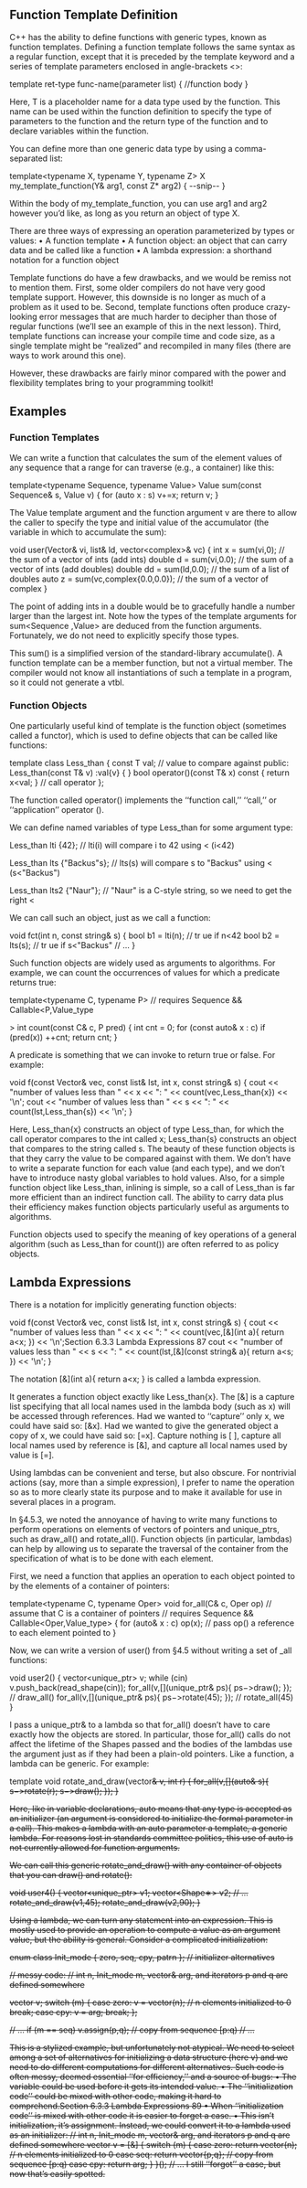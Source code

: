 ## Function Template Definition
C++ has the ability to define functions with generic types, known as function templates. Defining a function template follows the same syntax as a regular function, except that it is preceded by the template keyword and a series of template parameters enclosed in angle-brackets <>:

template <class T>
ret-type func-name(parameter list) {
   //function body
}

Here, T is a placeholder name for a data type used by the function. This name can be used within the function definition to specify the type of parameters to the function and the return type of the function and to declare variables within the function.

You can define more than one generic data type by using a comma-separated list:

template<typename X, typename Y, typename Z>
X my_template_function(Y& arg1, const Z* arg2) {
  --snip--
}

Within the body of my_template_function, you can use arg1 and arg2 however you’d like, as long as you return an object of type X.



There are three ways of expressing an operation parameterized by types or values:
• A function template
• A function object: an object that can carry data and be called like a function
• A lambda expression: a shorthand notation for a function object



Template functions do have a few drawbacks, and we would be remiss not to mention them. First, some older compilers do not have very good template support. However, this downside is no longer as much of a problem as it used to be. Second, template functions often produce crazy-looking error messages that are much harder to decipher than those of regular functions (we’ll see an example of this in the next lesson). Third, template functions can increase your compile time and code size, as a single template might be “realized” and recompiled in many files (there are ways to work around this one).

However, these drawbacks are fairly minor compared with the power and flexibility templates bring to your programming toolkit!


## Examples


### Function Templates
We can write a function that calculates the sum of the element values of any sequence that a range for can traverse (e.g., a container) like this:

template<typename Sequence, typename Value>
Value sum(const Sequence& s, Value v)
{
  for (auto x : s)
    v+=x;
  return v;
}

The Value template argument and the function argument v are there to allow the caller to specify the type and initial value of the accumulator (the variable in which to accumulate the sum):

void user(Vector<int>& vi, list<double>& ld, vector<complex<double>>& vc)
{
  int x = sum(vi,0); // the sum of a vector of ints (add ints)
  double d = sum(vi,0.0); // the sum of a vector of ints (add doubles)
  double dd = sum(ld,0.0); // the sum of a list of doubles
  auto z = sum(vc,complex{0.0,0.0}); // the sum of a vector of complex<double>
}

The point of adding ints in a double would be to gracefully handle a number larger than the largest int. Note how the types of the template arguments for sum<Sequence ,Value> are deduced from the function arguments. Fortunately, we do not need to explicitly specify those types.

This sum() is a simplified version of the standard-library accumulate(). A function template can be a member function, but not a virtual member. The compiler would not know all instantiations of such a template in a program, so it could not generate a vtbl.



### Function Objects
One particularly useful kind of template is the function object (sometimes called a functor), which is used to define objects that can be called like functions:

template<typename T>
class Less_than {
  const T val; // value to compare against
  public:
  Less_than(const T& v) :val{v} { }
  bool operator()(const T& x) const { return x<val; } // call operator
};

The function called operator() implements the ‘‘function call,’’ ‘‘call,’’ or ‘‘application’’ operator ().

We can define named variables of type Less_than for some argument type:

Less_than lti {42};
// lti(i) will compare i to 42 using < (i<42)

Less_than lts {"Backus"s};
// lts(s) will compare s to "Backus" using < (s<"Backus")

Less_than<string> lts2 {"Naur"};
// "Naur" is a C-style string, so we need <string> to get the right <

We can call such an object, just as we call a function:

void fct(int n, const string& s)
{
  bool b1 = lti(n); // tr ue if n<42
  bool b2 = lts(s); // tr ue if s<"Backus"
  // ...
}

Such function objects are widely used as arguments to algorithms. For example, we can count the occurrences of values for which a predicate returns true:

template<typename C, typename P>
// requires Sequence<C> && Callable<P,Value_type<P>>
int count(const C& c, P pred)
{
  int cnt = 0;
  for (const auto& x : c)
    if (pred(x))
      ++cnt;
  return cnt;
}

A predicate is something that we can invoke to return true or false. For example:

void f(const Vector<int>& vec, const list<string>& lst, int x, const string& s)
{
  cout << "number of values less than " << x << ": " << count(vec,Less_than{x}) << '\n';
  cout << "number of values less than " << s << ": " << count(lst,Less_than{s}) << '\n';
}

Here, Less_than{x} constructs an object of type Less_than<int>, for which the call operator compares to the int called x; Less_than{s} constructs an object that compares to the string called s. The beauty of these function objects is that they carry the value to be compared against with them. We don’t have to write a separate function for each value (and each type), and we don’t have to introduce nasty global variables to hold values. Also, for a simple function object like Less_than, inlining is simple, so a call of Less_than is far more efficient than an indirect function call. The ability to carry data plus their efficiency makes function objects particularly useful as arguments to algorithms.

Function objects used to specify the meaning of key operations of a general algorithm (such as Less_than for count()) are often referred to as policy objects.







## Lambda Expressions
There is a notation for implicitly generating function objects:

void f(const Vector<int>& vec, const list<string>& lst, int x, const string& s)
{
  cout << "number of values less than " << x
  << ": " << count(vec,[&](int a){ return a<x; })
  << '\n';Section 6.3.3 Lambda Expressions 87
  cout << "number of values less than " << s
  << ": " << count(lst,[&](const string& a){ return a<s; })
  << '\n';
}

The notation [&](int a){ return a<x; } is called a lambda expression.

It generates a function object exactly like Less_than<int>{x}. The [&] is a capture list specifying that all local names used in the lambda body (such as x) will be accessed through references. Had we wanted to ‘‘capture’’ only x, we could have said so: [&x]. Had we wanted to give the generated object a copy of x, we could have said so: [=x]. Capture nothing is [ ], capture all local names used by reference is [&], and capture all local names used by value is [=].

Using lambdas can be convenient and terse, but also obscure. For nontrivial actions (say, more than a simple expression), I prefer to name the operation so as to more clearly state its purpose and to make it available for use in several places in a program.

In §4.5.3, we noted the annoyance of having to write many functions to perform operations on elements of vectors of pointers and unique_ptrs, such as draw_all() and rotate_all(). Function objects (in particular, lambdas) can help by allowing us to separate the traversal of the container from the specification of what is to be done with each element.

First, we need a function that applies an operation to each object pointed to by the elements of a container of pointers:

template<typename C, typename Oper>
void for_all(C& c, Oper op) // assume that C is a container of pointers
// requires Sequence<C> && Callable<Oper,Value_type<C>>
{
  for (auto& x : c)
  op(x); // pass op() a reference to each element pointed to
}

Now, we can write a version of user() from §4.5 without writing a set of _all functions:

void user2()
{
  vector<unique_ptr<Shape>> v;
  while (cin)
  v.push_back(read_shape(cin));
  for_all(v,[](unique_ptr<Shape>& ps){ ps−>draw(); }); // draw_all()
  for_all(v,[](unique_ptr<Shape>& ps){ ps−>rotate(45); }); // rotate_all(45)
}

I pass a unique_ptr<Shape>& to a lambda so that for_all() doesn’t have to care exactly how the objects are stored. In particular, those for_all() calls do not affect the lifetime of the Shapes passed and the bodies of the lambdas use the argument just as if they had been a plain-old pointers.
Like a function, a lambda can be generic. For example:

template<class S>
void rotate_and_draw(vector<S>& v, int r)
{
  for_all(v,[](auto& s){ s−>rotate(r); s−>draw(); });
}

Here, like in variable declarations, auto means that any type is accepted as an initializer (an argument is considered to initialize the formal parameter in a call). This makes a lambda with an auto parameter a template, a generic lambda. For reasons lost in standards committee politics, this use of auto is not currently allowed for function arguments.

We can call this generic rotate_and_draw() with any container of objects that you can draw() and rotate():

void user4()
{
  vector<unique_ptr<Shape>> v1;
  vector<Shape∗> v2;
  // ...
  rotate_and_draw(v1,45);
  rotate_and_draw(v2,90);
}

Using a lambda, we can turn any statement into an expression. This is mostly used to provide an operation to compute a value as an argument value, but the ability is general. Consider a complicated initialization:

enum class Init_mode { zero, seq, cpy, patrn }; // initializer alternatives

// messy code:
// int n, Init_mode m, vector<int>& arg, and iterators p and q are defined somewhere

vector<int> v;
switch (m) {
  case zero:
    v = vector<int>(n); // n elements initialized to 0
    break;
  case cpy:
    v = arg;
    break;
};

// ...
if (m == seq)
  v.assign(p,q); // copy from sequence [p:q)
// ...

This is a stylized example, but unfortunately not atypical. We need to select among a set of alternatives for initializing a data structure (here v) and we need to do different computations for different
alternatives. Such code is often messy, deemed essential ‘‘for efficiency,’’ and a source of bugs:
• The variable could be used before it gets its intended value.
• The ‘‘initialization code’’ could be mixed with other code, making it hard to comprehend.Section 6.3.3 Lambda Expressions 89
• When ‘‘initialization code’’ is mixed with other code it is easier to forget a case.
• This isn’t initialization, it’s assignment.
Instead, we could convert it to a lambda used as an initializer:
// int n, Init_mode m, vector<int>& arg, and iterators p and q are defined somewhere
vector<int> v = [&] {
  switch (m) {
    case zero:
      return vector<int>(n); // n elements initialized to 0
    case seq:
      return vector<int>{p,q}; // copy from sequence [p:q)
    case cpy:
      return arg;
}
}();
// ...
I still ‘‘forgot’’ a case, but now that’s easily spotted.
